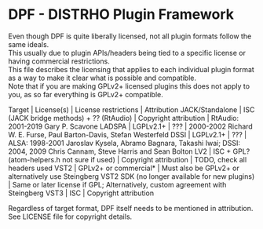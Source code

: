 # DPF - DISTRHO Plugin Framework

Even though DPF is quite liberally licensed, not all plugin formats follow the same ideals.  
This usually due to plugin APIs/headers being tied to a specific license or having commercial restrictions.  
This file describes the licensing that applies to each individual plugin format as a way to make it clear what is possible and compatible.  
Note that if you are making GPLv2+ licensed plugins this does not apply to you, as so far everything is GPLv2+ compatible.

Target | License(s) | License restrictions | Attribution
JACK/Standalone | ISC (JACK bridge methods) + ?? (RtAudio) | Copyright attribution | RtAudio: 2001-2019 Gary P. Scavone
LADSPA | LGPLv2.1+ | ??? | 2000-2002 Richard W. E. Furse, Paul Barton-Davis, Stefan Westerfeld
DSSI | LGPLv2.1+ | ??? | ALSA: 1998-2001 Jaroslav Kysela, Abramo Bagnara, Takashi Iwai; DSSI: 2004, 2009 Chris Cannam, Steve Harris and Sean Bolton
LV2 | ISC + GPL? (atom-helpers.h not sure if used) | Copyright attribution | TODO, check all headers used
VST2 | GPLv2+ or commercial* | Must also be GPLv2+ or alternatively use Steingberg VST2 SDK (no longer available for new plugins) | Same or later license if GPL; Alternatively, custom agreement with Steingberg
VST3 | ISC | Copyright attribution

Regardless of target format, DPF itself needs to be mentioned in attribution. See LICENSE file for copyright details.
